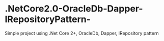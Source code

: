 # .NetCore2.0-OracleDb-Dapper-IRepositoryPattern-
Simple project using .Net Core 2+, OracleDb,  Dapper, IRepository pattern
